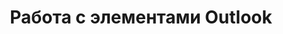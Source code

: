 ---
title: Работа с элементами Outlook
type: docs
weight: 30
url: /net/working-with-outlook-items/
---